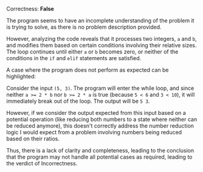 Correctness: **False**

The program seems to have an incomplete understanding of the problem it is trying to solve, as there is no problem description provided. 

However, analyzing the code reveals that it processes two integers, `a` and `b`, and modifies them based on certain conditions involving their relative sizes. The loop continues until either `a` or `b` becomes zero, or neither of the conditions in the `if` and `elif` statements are satisfied.

A case where the program does not perform as expected can be highlighted:

Consider the input `(5, 3)`. The program will enter the while loop, and since neither `a >= 2 * b` nor `b >= 2 * a` is true (because `5 < 6` and `3 < 10`), it will immediately break out of the loop. The output will be `5 3`. 

However, if we consider the output expected from this input based on a potential operation (like reducing both numbers to a state where neither can be reduced anymore), this doesn't correctly address the number reduction logic I would expect from a problem involving numbers being reduced based on their ratios.

Thus, there is a lack of clarity and completeness, leading to the conclusion that the program may not handle all potential cases as required, leading to the verdict of Incorrectness.